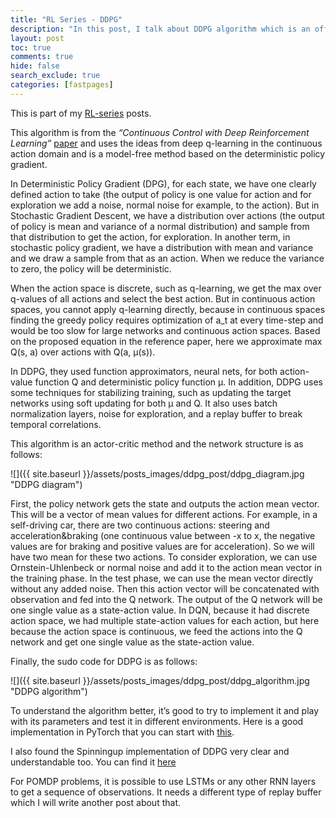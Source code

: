 ```yaml
---
title: "RL Series - DDPG"
description: "In this post, I talk about DDPG algorithm which is an off-policy RL algorithm for continous action spaces."
layout: post
toc: true
comments: true
hide: false
search_exclude: true
categories: [fastpages]
---
```


This is part of my [RL-series](https://medium.com/@kargarisaac/rl-series-implementation-in-pytorch-bbeedb033866) posts.

This algorithm is from the _“Continuous Control with Deep Reinforcement Learning”_ [paper](https://arxiv.org/pdf/1509.02971.pdf) and uses the ideas from deep q-learning in the continuous action domain and is a model-free method based on the deterministic policy gradient.

In Deterministic Policy Gradient (DPG), for each state, we have one clearly defined action to take (the output of policy is one value for action and for exploration we add a noise, normal noise for example, to the action). But in Stochastic Gradient Descent, we have a distribution over actions (the output of policy is mean and variance of a normal distribution) and sample from that distribution to get the action, for exploration. In another term, in stochastic policy gradient, we have a distribution with mean and variance and we draw a sample from that as an action. When we reduce the variance to zero, the policy will be deterministic.

When the action space is discrete, such as q-learning, we get the max over q-values of all actions and select the best action. But in continuous action spaces, you cannot apply q-learning directly, because in continuous spaces finding the greedy policy requires optimization of a_t at every time-step and would be too slow for large networks and continuous action spaces. Based on the proposed equation in the reference paper, here we approximate max Q(s, a) over actions with Q(a, µ(s)).

In DDPG, they used function approximators, neural nets, for both action-value function Q and deterministic policy function µ. In addition, DDPG uses some techniques for stabilizing training, such as updating the target networks using soft updating for both μ and Q. It also uses batch normalization layers, noise for exploration, and a replay buffer to break temporal correlations.

This algorithm is an actor-critic method and the network structure is as follows:

![]({{ site.baseurl }}/assets/posts_images/ddpg_post/ddpg_diagram.jpg "DDPG diagram")

First, the policy network gets the state and outputs the action mean vector. This will be a vector of mean values for different actions. For example, in a self-driving car, there are two continuous actions: steering and acceleration&braking (one continuous value between -x to x, the negative values are for braking and positive values are for acceleration). So we will have two mean for these two actions. To consider exploration, we can use Ornstein-Uhlenbeck or normal noise and add it to the action mean vector in the training phase. In the test phase, we can use the mean vector directly without any added noise. Then this action vector will be concatenated with observation and fed into the Q network. The output of the Q network will be one single value as a state-action value. In DQN, because it had discrete action space, we had multiple state-action values for each action, but here because the action space is continuous, we feed the actions into the Q network and get one single value as the state-action value.

Finally, the sudo code for DDPG is as follows:

![]({{ site.baseurl }}/assets/posts_images/ddpg_post/ddpg_algorithm.jpg "DDPG algorithm")

To understand the algorithm better, it’s good to try to implement it and play with its parameters and test it in different environments. Here is a good implementation in PyTorch that you can start with [this](https://github.com/higgsfield/RL-Adventure-2/blob/master/5.ddpg.ipynb). 

I also found the Spinningup implementation of DDPG very clear and understandable too. You can find it [here](https://github.com/openai/spinningup/blob/master/spinup/algos/pytorch/ddpg/ddpg.py)

For POMDP problems, it is possible to use LSTMs or any other RNN layers to get a sequence of observations. It needs a different type of replay buffer which I will write another post about that.

